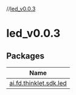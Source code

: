 //[led_v0.0.3](index.md)

# led_v0.0.3

## Packages

| Name |
|---|
| [ai.fd.thinklet.sdk.led](led_v0.0.3/ai.fd.thinklet.sdk.led/index.md) |
